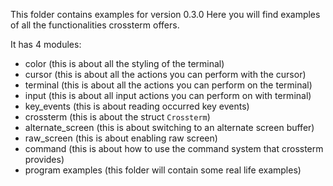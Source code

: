 This folder contains examples for version 0.3.0 Here you will find examples of all the functionalities crossterm offers.

It has 4 modules: 
- color (this is about all the styling of the terminal)
- cursor (this is about all the actions you can perform with the cursor)
- terminal (this is about all the actions you can perform on the terminal)
- input (this is about all input actions you can perform on with terminal)
- key_events (this is about reading occurred key events)
- crossterm (this is about the struct `Crossterm`)
- alternate_screen (this is about switching to an alternate screen buffer)
- raw_screen (this is about enabling raw screen)
- command (this is about how to use the command system that crossterm provides)
- program examples (this folder will contain some real life examples)